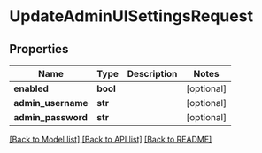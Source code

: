# UpdateAdminUISettingsRequest

## Properties
Name | Type | Description | Notes
------------ | ------------- | ------------- | -------------
**enabled** | **bool** |  | [optional] 
**admin_username** | **str** |  | [optional] 
**admin_password** | **str** |  | [optional] 

[[Back to Model list]](../README.md#documentation-for-models) [[Back to API list]](../README.md#documentation-for-api-endpoints) [[Back to README]](../README.md)


